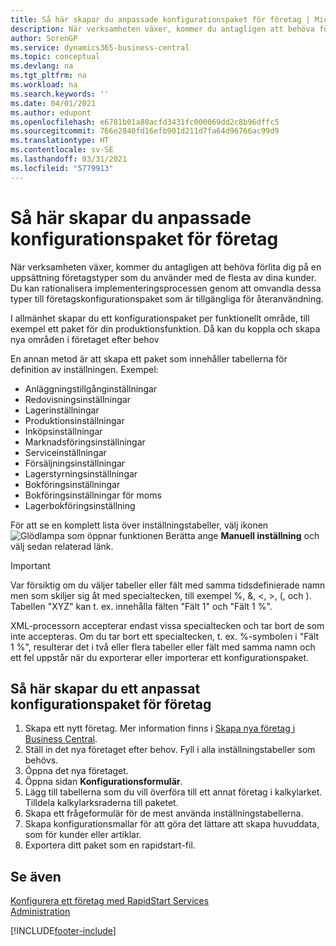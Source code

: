 ```yaml
---
title: Så här skapar du anpassade konfigurationspaket för företag | Microsoft Docs
description: När verksamheten växer, kommer du antagligen att behöva förlita dig på en uppsättning företagstyper som du använder med de flesta av dina kunder. Du kan rationalisera implementeringsprocessen genom att omvandla dessa typer till företagskonfigurationspaket som är tillgängliga för återanvändning.
author: SorenGP
ms.service: dynamics365-business-central
ms.topic: conceptual
ms.devlang: na
ms.tgt_pltfrm: na
ms.workload: na
ms.search.keywords: ''
ms.date: 04/01/2021
ms.author: edupont
ms.openlocfilehash: e6781b01a80acfd3431fc000069dd2c8b96dffc5
ms.sourcegitcommit: 766e2840fd16efb901d211d7fa64d96766ac99d9
ms.translationtype: HT
ms.contentlocale: sv-SE
ms.lasthandoff: 03/31/2021
ms.locfileid: "5779913"
---
```

# <a name="create-custom-company-configuration-packages"></a>Så här skapar du anpassade konfigurationspaket för företag
När verksamheten växer, kommer du antagligen att behöva förlita dig på en uppsättning företagstyper som du använder med de flesta av dina kunder. Du kan rationalisera implementeringsprocessen genom att omvandla dessa typer till företagskonfigurationspaket som är tillgängliga för återanvändning.  

I allmänhet skapar du ett konfigurationspaket per funktionellt område, till exempel ett paket för din produktionsfunktion. Då kan du koppla och skapa nya områden i företaget efter behov  

En annan metod är att skapa ett paket som innehåller tabellerna för definition av inställningen. Exempel:  

-   Anläggningstillgånginställningar  
-   Redovisningsinställningar  
-   Lagerinställningar  
-   Produktionsinställningar  
-   Inköpsinställningar  
-   Marknadsföringsinställningar  
-   Serviceinställningar  
-   Försäljningsinställningar  
-   Lagerstyrningsinställningar  
-   Bokföringsinställningar  
-   Bokföringsinställningar för moms  
-   Lagerbokföringsinställning  

För att se en komplett lista över inställningstabeller, välj ikonen ![Glödlampa som öppnar funktionen Berätta](media/ui-search/search_small.png "Berätta vad du vill göra") ange **Manuell inställning** och välj sedan relaterad länk.  

> [!IMPORTANT]
> Var försiktig om du väljer tabeller eller fält med samma tidsdefinierade namn men som skiljer sig åt med specialtecken, till exempel %, &, <, >, (, och ). Tabellen "XYZ" kan t. ex. innehålla fälten "Fält 1" och "Fält 1 %".
>
> XML-processorn accepterar endast vissa specialtecken och tar bort de som inte accepteras. Om du tar bort ett specialtecken, t. ex. %-symbolen i "Fält 1 %", resulterar det i två eller flera tabeller eller fält med samma namn och ett fel uppstår när du exporterar eller importerar ett konfigurationspaket.

## <a name="to-create-a-custom-company-configuration-package"></a>Så här skapar du ett anpassat konfigurationspaket för företag  
1.  Skapa ett nytt företag. Mer information finns i [Skapa nya företag i Business Central](about-new-company.md).  
3.  Ställ in det nya företaget efter behov. Fyll i alla inställningstabeller som behövs.  
4.  Öppna det nya företaget.
5. Öppna sidan **Konfigurationsformulär**.  
6.  Lägg till tabellerna som du vill överföra till ett annat företag i kalkylarket. Tilldela kalkylarksraderna till paketet.  
7.  Skapa ett frågeformulär för de mest använda inställningstabellerna.  
8.  Skapa konfigurationsmallar för att göra det lättare att skapa huvuddata, som för kunder eller artiklar.  
9.  Exportera ditt paket som en rapidstart-fil.  

## <a name="see-also"></a>Se även  
[Konfigurera ett företag med RapidStart Services](admin-set-up-a-company-with-rapidstart.md)  
[Administration](admin-setup-and-administration.md)


[!INCLUDE[footer-include](includes/footer-banner.md)]